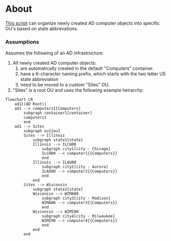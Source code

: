 # About

[This script](Move-ComputersByStateSiteCode.ps1) can organize newly created AD computer objects into specific OU's based on state abbrevations.

### Assumptions

Assumes the following of an AD infrastructure:
1. All newly created AD computer objects:
    1. are automatically created in the default "Computers" container.
    2. have a 6-character naming prefix, which starts with the two letter US state abbreviation
    3. need to be moved to a custom "Sites" OU.
2. "Sites" is a root OU and uses the following example heirarchy:
```mermaid
flowchart LR
    ad1[(AD Root)]
    ad1 --> computers1[Computers]
        subgraph container1[container]
        computers1
        end
    ad1 --> Sites
        subgraph ou1[ou]
        Sites --> Illinois
            subgraph state1[state]
            Illinois --> ILCH00
                subgraph city1[city - Chicago]
                ILCH00 --> computer1{{Computers}}
                end
            Illinois --> ILAU00
                subgraph city2[city - Aurora]
                ILAU00 --> computer2{{Computers}}
                end
            end
        Sites --> Wisconsin
            subgraph state2[state]
            Wisconsin --> WIMA00
                subgraph city3[city - Madison]
                WIMA00 --> computer3{{Computers}}
                end
            Wisconsin --> WIMI00
                subgraph city4[city - Milwaukee]
                WIMI00 --> computer4{{Computers}}
                end
            end
        end
```
